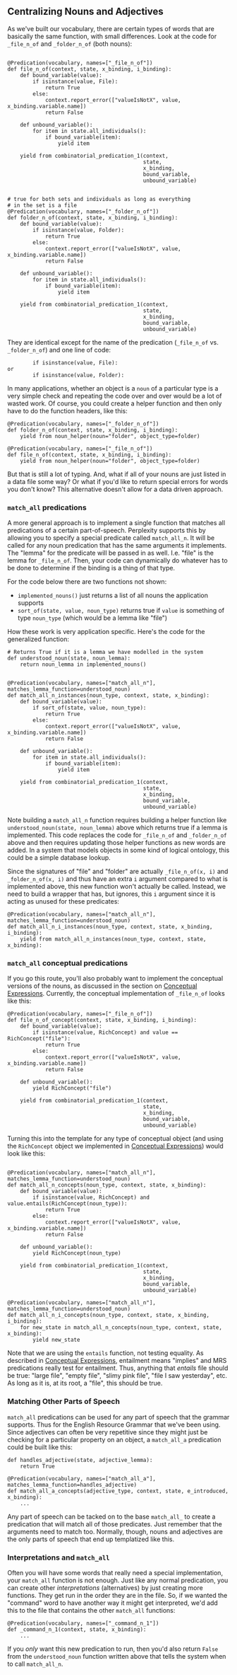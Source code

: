 ## Centralizing Nouns and Adjectives
As we've built our vocabulary, there are certain types of words that are basically the same function, with small differences.  Look at the code for `_file_n_of` and `_folder_n_of` (both nouns):

~~~

@Predication(vocabulary, names=["_file_n_of"])
def file_n_of(context, state, x_binding, i_binding):
    def bound_variable(value):
        if isinstance(value, File):
            return True
        else:
            context.report_error(["valueIsNotX", value, x_binding.variable.name])
            return False

    def unbound_variable():
        for item in state.all_individuals():
            if bound_variable(item):
                yield item

    yield from combinatorial_predication_1(context,
                                           state,
                                           x_binding,
                                           bound_variable,
                                           unbound_variable)


# true for both sets and individuals as long as everything
# in the set is a file
@Predication(vocabulary, names=["_folder_n_of"])
def folder_n_of(context, state, x_binding, i_binding):
    def bound_variable(value):
        if isinstance(value, Folder):
            return True
        else:
            context.report_error(["valueIsNotX", value, x_binding.variable.name])
            return False

    def unbound_variable():
        for item in state.all_individuals():
            if bound_variable(item):
                yield item

    yield from combinatorial_predication_1(context,
                                           state,
                                           x_binding,
                                           bound_variable,
                                           unbound_variable)
~~~

They are identical except for the name of the predication (`_file_n_of` vs. `_folder_n_of`) and one line of code:

~~~
        if isinstance(value, File):
or
        if isinstance(value, Folder):
~~~

In many applications, whether an object is a `noun` of a particular type is a very simple check and repeating the code over and over would be a lot of wasted work. Of course, you could create a helper function and then only have to do the function headers, like this:

~~~
@Predication(vocabulary, names=["_folder_n_of"])
def folder_n_of(context, state, x_binding, i_binding):
    yield from noun_helper(noun="folder", object_type=folder)
    
@Predication(vocabulary, names=["_file_n_of"])
def file_n_of(context, state, x_binding, i_binding):
    yield from noun_helper(noun="folder", object_type=folder)
~~~

But that is still a lot of typing. And, what if all of your nouns are just listed in a data file some way? Or what if you'd like to return special errors for words you don't know? This alternative doesn't allow for a data driven approach.

### `match_all` predications
A more general approach is to implement a single function that matches all predications of a certain part-of-speech. Perplexity supports this by allowing you to specify a special predicate called `match_all_n`. It will be called for any noun predication that has the same arguments it implements.  The "lemma" for the predicate will be passed in as well.  I.e. "file" is the lemma for `_file_n_of`.  Then, your code can dynamically do whatever has to be done to determine if the binding is a thing of that type.

For the code below there are two functions not shown:

- `implemented_nouns()` just returns a list of all nouns the application supports
- `sort_of(state, value, noun_type)` returns true if `value` is something of type `noun_type` (which would be a lemma like "file")

How these work is very application specific.  Here's the code for the generalized function:

~~~
# Returns True if it is a lemma we have modelled in the system
def understood_noun(state, noun_lemma):
    return noun_lemma in implemented_nouns()
 
    
@Predication(vocabulary, names=["match_all_n"], matches_lemma_function=understood_noun)
def match_all_n_instances(noun_type, context, state, x_binding):
    def bound_variable(value):
        if sort_of(state, value, noun_type):
            return True
        else:
            context.report_error(["valueIsNotX", value, x_binding.variable.name])
            return False

    def unbound_variable():
        for item in state.all_individuals():
            if bound_variable(item):
                yield item

    yield from combinatorial_predication_1(context,
                                           state,
                                           x_binding,
                                           bound_variable,
                                           unbound_variable)                                           
~~~

Note building a `match_all_n` function requires building a helper function like `understood_noun(state, noun_lemma)` above which returns true if a lemma is implemented. This code replaces the code for `_file_n_of` and `_folder_n_of` above and then requires updating those helper functions as new words are added.  In a system that models objects in some kind of logical ontology, this could be a simple database lookup.

Since the signatures of "file" and "folder" are actually `_file_n_of(x, i)` and `_folder_n_of(x, i)` and thus have an extra `i` argument compared to what is implemented above, this new function won't actually be called.  Instead, we need to build a wrapper that has, but ignores, this `i` argument since it is acting as unused for these predicates:

~~~
@Predication(vocabulary, names=["match_all_n"], matches_lemma_function=understood_noun)
def match_all_n_i_instances(noun_type, context, state, x_binding, i_binding):
    yield from match_all_n_instances(noun_type, context, state, x_binding):
~~~

### `match_all` conceptual predications
If you go this route, you'll also probably want to implement the conceptual versions of the nouns, as discussed in the section on [Conceptual Expressions](pxHowTo120ConceptsReferringExpressions).  Currently, the conceptual implementation of `_file_n_of` looks like this:

~~~
@Predication(vocabulary, names=["_file_n_of"])
def file_n_of_concept(context, state, x_binding, i_binding):
    def bound_variable(value):
        if isinstance(value, RichConcept) and value == RichConcept("file"):
            return True
        else:
            context.report_error(["valueIsNotX", value, x_binding.variable.name])
            return False

    def unbound_variable():
        yield RichConcept("file")

    yield from combinatorial_predication_1(context,
                                           state,
                                           x_binding,
                                           bound_variable,
                                           unbound_variable)
~~~

Turning this into the template for any type of conceptual object (and using the `RichConcept` object we implemented in [Conceptual Expressions](pxHowTo120ConceptsReferringExpressions)) would look like this:

~~~

@Predication(vocabulary, names=["match_all_n"], matches_lemma_function=understood_noun)
def match_all_n_concepts(noun_type, context, state, x_binding):
    def bound_variable(value):
        if isinstance(value, RichConcept) and value.entails(RichConcept(noun_type)):
            return True
        else:
            context.report_error(["valueIsNotX", value, x_binding.variable.name])
            return False

    def unbound_variable():
        yield RichConcept(noun_type)

    yield from combinatorial_predication_1(context,
                                           state,
                                           x_binding,
                                           bound_variable,
                                           unbound_variable)

@Predication(vocabulary, names=["match_all_n"], matches_lemma_function=understood_noun)
def match_all_n_i_concepts(noun_type, context, state, x_binding, i_binding):
    for new_state in match_all_n_concepts(noun_type, context, state, x_binding):
        yield new_state
~~~

Note that we are using the `entails` function, not testing equality. As described in  [Conceptual Expressions](pxHowTo120ConceptsReferringExpressions), entailment means "implies" and MRS predications really test for entailment. Thus, anything that *entails* file should be true: "large file", "empty file", "slimy pink file", "file I saw yesterday", etc. As long as it is, at its root, a "file", this should be true.

### Matching Other Parts of Speech
`match_all` predications can be used for any part of speech that the grammar supports.  Thus for the English Resource Grammar that we've been using. Since adjectives can often be very repetitive since they might just be checking for a particular property on an object, a `match_all_a` predication could be built like this:

~~~
def handles_adjective(state, adjective_lemma):
    return True
    
@Predication(vocabulary, names=["match_all_a"], matches_lemma_function=handles_adjective)
def match_all_a_concepts(adjective_type, context, state, e_introduced, x_binding):
    ...
~~~

Any part of speech can be tacked on to the base `match_all_` to create a predication that will match all of those predicates.  Just remember that the arguments need to match too. Normally, though, nouns and adjectives are the only parts of speech that end up templatized like this.

### Interpretations and `match_all`
Often you will have some words that really need a special implementation, your `match_all` function is not enough. Just like any normal predication, you can create other *interpretations* (alternatives) by just creating more functions. They get run in the order they are in the file.  So, if we wanted the "command" word to have another way it might get interpreted, we'd add this to the file that contains the other `match_all` functions:

~~~
@Predication(vocabulary, names=["_command_n_1"])
def _command_n_1(context, state, x_binding):
    ...
~~~

If you *only* want this new predication to run, then you'd also return `False` from the `understood_noun` function written above that tells the system when to call `match_all_n`.

